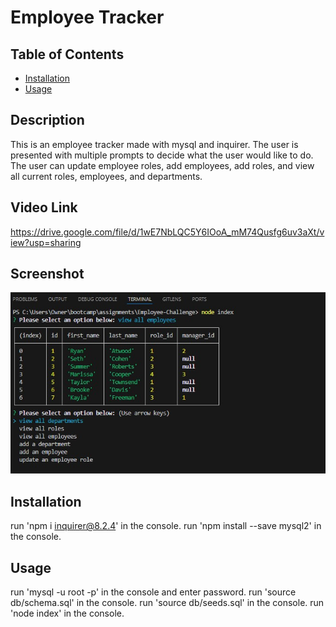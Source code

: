 # Employee Tracker 

  ## Table of Contents
  
  - [Installation](#installation)
  - [Usage](#usage)
  
  ## Description
  This is an employee tracker made with mysql and inquirer. The user is presented with multiple prompts to decide what the user would like to do. The user can update employee roles, add employees, add roles, and view all current roles, employees, and departments.

  ## Video Link
  https://drive.google.com/file/d/1wE7NbLQC5Y6IOoA_mM74Qusfg6uv3aXt/view?usp=sharing

  ## Screenshot
  ![Employee-Tracker](assets/images/Employee-Tracker.jpg "inquirer question and mysql table")

  ## Installation
  run 'npm i inquirer@8.2.4' in the console. 
  run 'npm install --save mysql2' in the console.

  ## Usage
  run 'mysql -u root -p' in the console and enter password. 
  run 'source db/schema.sql' in the console. 
  run 'source db/seeds.sql' in the console. 
  run 'node index' in the console.
